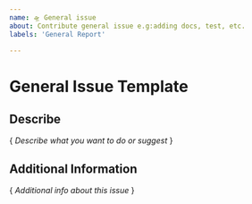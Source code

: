 ```yaml
---
name: 🛸 General issue
about: Contribute general issue e.g:adding docs, test, etc.
labels: 'General Report'

---
```

# General Issue Template
## Describe
{ *Describe what you want to do or suggest* }

## Additional Information
{ *Additional info about this issue* }
